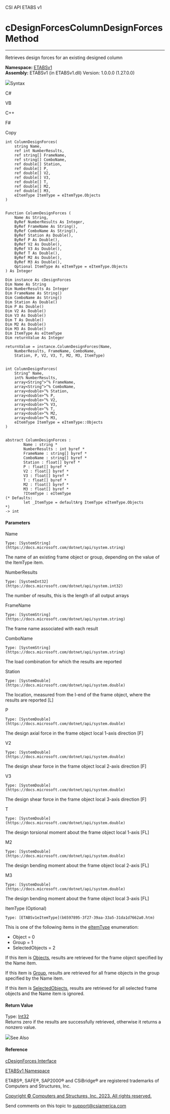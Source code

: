﻿

CSI API ETABS v1

# cDesignForcesColumnDesignForces Method  
  
---  
  
Retrieves design forces for an existing designed column

**Namespace:** [ETABSv1](2780f1b8-2033-5289-2298-1cdb2a7508d9.htm)  
**Assembly:** ETABSv1 (in ETABSv1.dll) Version: 1.0.0.0 (1.27.0.0)

![](../icons/SectionExpanded.png)Syntax

C#

VB

C++

F#

Copy

    
    
    int ColumnDesignForces(
    	string Name,
    	ref int NumberResults,
    	ref string[] FrameName,
    	ref string[] ComboName,
    	ref double[] Station,
    	ref double[] P,
    	ref double[] V2,
    	ref double[] V3,
    	ref double[] T,
    	ref double[] M2,
    	ref double[] M3,
    	eItemType ItemType = eItemType.Objects
    )
    
    
    Function ColumnDesignForces ( 
    	Name As String,
    	ByRef NumberResults As Integer,
    	ByRef FrameName As String(),
    	ByRef ComboName As String(),
    	ByRef Station As Double(),
    	ByRef P As Double(),
    	ByRef V2 As Double(),
    	ByRef V3 As Double(),
    	ByRef T As Double(),
    	ByRef M2 As Double(),
    	ByRef M3 As Double(),
    	Optional ItemType As eItemType = eItemType.Objects
    ) As Integer
    
    Dim instance As cDesignForces
    Dim Name As String
    Dim NumberResults As Integer
    Dim FrameName As String()
    Dim ComboName As String()
    Dim Station As Double()
    Dim P As Double()
    Dim V2 As Double()
    Dim V3 As Double()
    Dim T As Double()
    Dim M2 As Double()
    Dim M3 As Double()
    Dim ItemType As eItemType
    Dim returnValue As Integer
    
    returnValue = instance.ColumnDesignForces(Name, 
    	NumberResults, FrameName, ComboName, 
    	Station, P, V2, V3, T, M2, M3, ItemType)
    
    
    int ColumnDesignForces(
    	String^ Name, 
    	int% NumberResults, 
    	array<String^>^% FrameName, 
    	array<String^>^% ComboName, 
    	array<double>^% Station, 
    	array<double>^% P, 
    	array<double>^% V2, 
    	array<double>^% V3, 
    	array<double>^% T, 
    	array<double>^% M2, 
    	array<double>^% M3, 
    	eItemType ItemType = eItemType::Objects
    )
    
    
    abstract ColumnDesignForces : 
            Name : string * 
            NumberResults : int byref * 
            FrameName : string[] byref * 
            ComboName : string[] byref * 
            Station : float[] byref * 
            P : float[] byref * 
            V2 : float[] byref * 
            V3 : float[] byref * 
            T : float[] byref * 
            M2 : float[] byref * 
            M3 : float[] byref * 
            ?ItemType : eItemType 
    (* Defaults:
            let _ItemType = defaultArg ItemType eItemType.Objects
    *)
    -> int 
    

#### Parameters

Name

    Type: [SystemString](https://docs.microsoft.com/dotnet/api/system.string)  
The name of an existing frame object or group, depending on the value of the
ItemType item.

NumberResults

    Type: [SystemInt32](https://docs.microsoft.com/dotnet/api/system.int32)  
The number of results, this is the length of all output arrays

FrameName

    Type: [SystemString](https://docs.microsoft.com/dotnet/api/system.string)  
The frame name associated with each result

ComboName

    Type: [SystemString](https://docs.microsoft.com/dotnet/api/system.string)  
The load combination for which the results are reported

Station

    Type: [SystemDouble](https://docs.microsoft.com/dotnet/api/system.double)  
The location, measured from the I-end of the frame object, where the results
are reported [L]

P

    Type: [SystemDouble](https://docs.microsoft.com/dotnet/api/system.double)  
The design axial force in the frame object local 1-axis direction [F]

V2

    Type: [SystemDouble](https://docs.microsoft.com/dotnet/api/system.double)  
The design shear force in the frame object local 2-axis direction [F]

V3

    Type: [SystemDouble](https://docs.microsoft.com/dotnet/api/system.double)  
The design shear force in the frame object local 3-axis direction [F]

T

    Type: [SystemDouble](https://docs.microsoft.com/dotnet/api/system.double)  
The design torsional moment about the frame object local 1-axis [FL]

M2

    Type: [SystemDouble](https://docs.microsoft.com/dotnet/api/system.double)  
The design bending moment about the frame object local 2-axis [FL]

M3

    Type: [SystemDouble](https://docs.microsoft.com/dotnet/api/system.double)  
The design bending moment about the frame object local 3-axis [FL]

ItemType (Optional)

    Type: [ETABSv1eItemType](b6597895-3f27-39aa-33a5-31da1d7662a0.htm)  
This is one of the following items in the
[eItemType](b6597895-3f27-39aa-33a5-31da1d7662a0.htm) enumeration:

  * Object = 0
  * Group = 1
  * SelectedObjects = 2

If this item is [Objects](b6597895-3f27-39aa-33a5-31da1d7662a0.htm), results
are retrieved for the frame object specified by the Name item.

If this item is [Group](b6597895-3f27-39aa-33a5-31da1d7662a0.htm), results are
retrieved for all frame objects in the group specified by the Name item.

If this item is [SelectedObjects](b6597895-3f27-39aa-33a5-31da1d7662a0.htm),
results are retrieved for all selected frame objects and the Name item is
ignored.

#### Return Value

Type: [Int32](https://docs.microsoft.com/dotnet/api/system.int32)  
Returns zero if the results are successfully retrieved, otherwise it returns a
nonzero value.

![](../icons/SectionExpanded.png)See Also

#### Reference

[cDesignForces Interface](4f77b6bb-819e-35e8-eee9-7c306bb12186.htm)

[ETABSv1 Namespace](2780f1b8-2033-5289-2298-1cdb2a7508d9.htm)

ETABS®, SAFE®, SAP2000® and CSiBridge® are registered trademarks of Computers
and Structures, Inc.  

[Copyright © Computers and Structures, Inc. 2023. All rights
reserved.](http://www.csiamerica.com)

Send comments on this topic to
[support@csiamerica.com](mailto:support%40csiamerica.com?Subject=CSI%20API%20ETABS%20v1)


